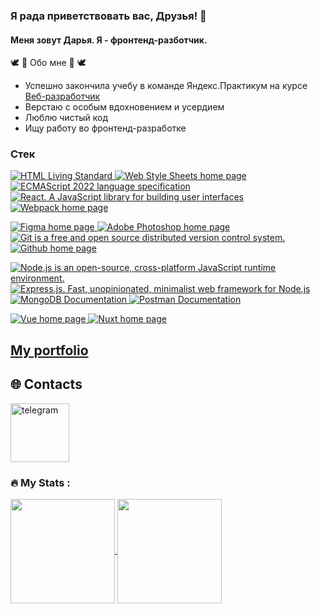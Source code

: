 ### Я рада приветствовать вас, Друзья! 👋
#### Меня зовут Дарья. Я - фронтенд-разботчик.

🕊  🎀  Обо мне  🎀  🕊
- Успешно закончила учебу в команде Яндекс.Практикум на курсе [Веб-разработчик](https://practicum.yandex.ru/web/)
- Верстаю с особым вдохновением и усердием
- Люблю чистый код
- Ищу работу во фронтенд-разработке

<!-- [![Typing SVG](https://readme-typing-svg.demolab.com?font=Tilt+Prism&weight=900&duration=3000&pause=900&color=1B27C5&background=1CBD2B0B&center=%D0%B8%D1%81%D1%82%D0%B8%D0%BD%D0%BD%D1%8B%D0%B9&vCenter=%D0%B8%D1%81%D1%82%D0%B8%D0%BD%D0%BD%D1%8B%D0%B9&repeat=%D0%B8%D1%81%D1%82%D0%B8%D0%BD%D0%BD%D1%8B%D0%B9&width=357&lines=+%F0%9F%91%8C%F0%9F%91%8C%F0%9F%91%8C+%D0%A7%D1%91%D1%82%D0%BA%D0%B8%D0%B5+%D0%B8+%D0%BF%D0%BE%D0%BD%D1%8F%D1%82%D0%BD%D1%8B%D0%B5+%D0%BF%D0%BB%D0%B0%D0%BD%D1%8B)](https://git.io/typing-svg)

[![Typing SVG](https://readme-typing-svg.demolab.com?font=Tilt+Prism&weight=900&size=23&duration=3000&pause=900&color=C51942&background=1CBD2B0B&center=%D0%B8%D1%81%D1%82%D0%B8%D0%BD%D0%BD%D1%8B%D0%B9&vCenter=%D0%B8%D1%81%D1%82%D0%B8%D0%BD%D0%BD%D1%8B%D0%B9&repeat=%D0%B8%D1%81%D1%82%D0%B8%D0%BD%D0%BD%D1%8B%D0%B9&width=357&lines=+%F0%9F%91%8C%F0%9F%91%8C%F0%9F%91%8C+%D0%91%D0%BE%D0%B3%D0%B0%D1%82%D0%BE%D0%B5+%D0%B2%D0%BE%D0%BE%D0%B1%D1%80%D0%B0%D0%B6%D0%B5%D0%BD%D0%B8%D0%B5)](https://git.io/typing-svg)

[![Typing SVG](https://readme-typing-svg.demolab.com?font=Tilt+Prism&weight=900&size=23&duration=3000&pause=900&color=C57425&background=1CBD2B0B&center=%D0%B8%D1%81%D1%82%D0%B8%D0%BD%D0%BD%D1%8B%D0%B9&vCenter=%D0%B8%D1%81%D1%82%D0%B8%D0%BD%D0%BD%D1%8B%D0%B9&repeat=%D0%B8%D1%81%D1%82%D0%B8%D0%BD%D0%BD%D1%8B%D0%B9&width=357&lines=+%F0%9F%91%8C%F0%9F%91%8C%F0%9F%91%8C+%D0%A7%D1%83%D1%82%D0%BA%D0%BE%D0%B5+%D0%B2%D0%BE%D1%81%D0%BF%D1%80%D0%B8%D1%8F%D1%82%D0%B8%D0%B5)](https://git.io/typing-svg)
 -->

### Стек
<p>
    <a href="https://html.spec.whatwg.org/multipage/" >
        <img src="https://img.shields.io/badge/HTML5-informational?style=flat&logo=html5&logoColor=white&labelColor=E34F26&color=24292f" alt="HTML Living Standard" />
    </a>
    <a href="https://www.w3.org/Style/CSS/Overview.ru.html" >
        <img src="https://img.shields.io/badge/CSS3-informational?style=flat&logo=css3&logoColor=white&labelColor=1572B6&color=24292f" alt="Web Style Sheets home page" />
    </a>
       <a href="https://www.ecma-international.org/publications-and-standards/standards/ecma-262/" >
        <img src="https://img.shields.io/badge/JavaScript-informational?style=flat&logo=JavaScript&logoColor=white&labelColor=F7DF1E&color=24292f" alt="ECMAScript 2022 language specification" />
    </a>
     <a href="https://ru.react.js.org/docs/getting-started.html" >
        <img src="https://img.shields.io/badge/React.js-informational?style=flat&logo=React&logoColor=white&labelColor=61dafb&color=24292f" alt="React. A JavaScript library for building user interfaces" />
    </a>
    <a href="https://webpack.js.org" >
        <img src="https://img.shields.io/badge/Webpack-informational?style=flat&logo=webpack&logoColor=white&labelColor=1d78c1&color=24292f" alt="Webpack home page" />
    </a>
 </p>
<p>
   <a href="https://www.figma.com" >
        <img src="https://img.shields.io/badge/Figma-informational?style=flat&logo=figma&logoColor=white&labelColor=F24E1E&color=24292f" alt="Figma home page" />
    </a>
    <a href="http://www.adobe.com/ru/products/photoshop/family/" >
        <img src="https://img.shields.io/badge/Photoshop-informational?style=flat&logo=Adobe-Photoshop&logoColor=white&labelColor=31A8FF&color=24292f" alt="Adobe Photoshop home page" />
    </a>
 
  <a href="https://git-scm.com/doc" >
        <img src="https://img.shields.io/badge/Git-informational?style=flat&logo=git&logoColor=white&labelColor=F05032&color=24292f" alt="Git is a free and open source distributed version control system." />
    </a>
    <a href="https://github.com" >
        <img src="https://img.shields.io/badge/GitHub-informational?style=flat&logo=GitHub&logoColor=white&labelColor=181717&color=24292f" alt="Github home page" />
    </a>
</p>
<p>
    <a href="https://nodejs.org/ru/" >
        <img src="https://img.shields.io/badge/Node.js-informational?style=flat&logo=Node.js&logoColor=white&labelColor=6DA55F&color=24292f" alt="Node.js is an open-source, cross-platform JavaScript runtime environment." />
    </a>
 <a href="https://expressjs.com/ru/" >
        <img src="https://img.shields.io/badge/Express.js-informational?style=flat&logo=Express&logoColor=white&labelColor=404D59&color=24292f" alt="Express.js. Fast, unopinionated, minimalist web framework for Node.js" />
    </a>

 <a href="https://www.mongodb.com/docs/" >
        <img src="https://img.shields.io/badge/MongoDB-informational?style=flat&logo=MongoDB&logoColor=white&labelColor=13aa52&color=24292f" alt="MongoDB Documentation" />
    </a>
   <a href="https://www.postman.com/" >
        <img src="https://img.shields.io/badge/- Postman-20232a?style=flat&logo=postman&logoColor=white&labelColor=ff6c37&color=24292f" alt="Postman Documentation" />
    </a>
   </p>
<p>
 <a href="https://ru.vuejs.org/" >
  <img src="https://img.shields.io/badge/ - Vue.js-informational?style=flat&logo=vuedotjs&logoColor=4fc08d&color=24292f" alt="Vue home page" >
   </a>
    <a href="https://nuxt.com/" >
  <img src="https://img.shields.io/badge/Nuxt.js-20232a?style=flat&logo=nuxtdotjs&logoColor=00dc82&labelColor=24292f" alt="Nuxt home page" >
   </a>
  </p>
  
  ## [My portfolio](https://github.com/Krylatka2022?tab=repositories)
  
  ## :globe_with_meridians: Contacts

<!--[![Telegram](https://img.shields.io/badge/Telegram-26A5E4?style=for-the-badge&logo=telegram&logoColor=white)](https://t.me/dasha_fr_russia)-->
 <a href="https://t.me/dasha_fr_russia" >
<img width="94" height="94" src="https://img.icons8.com/3d-fluency/94/telegram.png" alt="telegram"/>
</a>

 ### :fire: My Stats :
<!--[![GitHub Streak](http://github-readme-streak-stats.herokuapp.com?user=Krylatka2022)](https://git.io/streak-stats)
[![Top Langs](https://github-readme-stats.vercel.app/api/top-langs/?username=Krylatka2022)](https://github.com/Krylatka2022/github-readme-stats)-->
<a href="https://github-readme-stats.vercel.app/api/top-langs/?username=Krylatka2022&layout=compact&theme=react">
  <img align="center" height="167" src="https://github-readme-stats.vercel.app/api/top-langs/?username=Krylatka2022&langs_count=6&layout=compact&theme=react" />
</a>

<a href="https://github-readme-stats.vercel.app/api?username=Krylatka2022&show_icons=true&hide_border=trueshow_icons=true&theme=react">
  <img  align="center" height="167" src="https://github-readme-stats.vercel.app/api?username=Krylatka2022&show_icons=true&hide_border=trueshow_icons=true&theme=react" />
</a>
<!--![Krylatka2022's GitHub stats](https://github-readme-stats.vercel.app/api?username=Krylatka2022&show_icons=true&theme=synthwave)</p>

**Krylatka2022/Krylatka2022** is a ✨ _special_ ✨ repository because its `README.md` (this file) appears on your GitHub profile.

Here are some ideas to get you started:

- 🔭 I’m currently working on ...
- 🌱 I’m currently learning ...
- 👯 I’m looking to collaborate on ...
- 🤔 I’m looking for help with ...
- 💬 Ask me about ...
- 📫 How to reach me: ...
- 😄 Pronouns: ...
- ⚡ Fun fact: ...
-->

